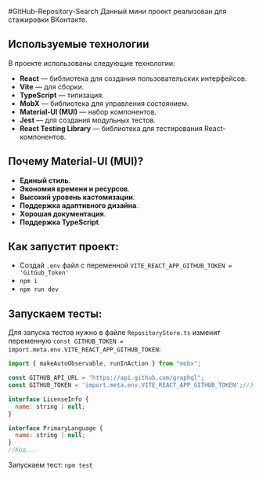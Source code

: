 #GitHub-Repository-Search
Данный мини проект реализован для стажировки ВКонтакте.

## Используемые технологии

В проекте использованы следующие технологии:

- **React** — библиотека для создания пользовательских интерфейсов.
- **Vite** — для сборки.
- **TypeScript** — типизация.
- **MobX** — библиотека для управления состоянием.
- **Material-UI (MUI)** — набор компонентов.
- **Jest** — для создания модульных тестов.
- **React Testing Library** — библиотека для тестирования React-компонентов.

## Почему Material-UI (MUI)?

- **Единый стиль**.
- **Экономия времени и ресурсов**.
- **Высокий уровень кастомизации**.
- **Поддержка адаптивного дизайна**.
- **Xорошая документация**.
- **Поддержка TypeScript**.

## Как запустит проект:
- Создай `.env` файл с переменной `VITE_REACT_APP_GITHUB_TOKEN = 'GitGub_Token'`
- `npm i`
- `npm run dev`

## Запускаем тесты: 
Для запуска тестов нужно в файле `RepositoryStore.ts` изменит переменную `const GITHUB_TOKEN = import.meta.env.VITE_REACT_APP_GITHUB_TOKEN`:

```js
import { makeAutoObservable, runInAction } from "mobx";

const GITHUB_API_URL = "https://api.github.com/graphql";
const GITHUB_TOKEN = 'import.meta.env.VITE_REACT_APP_GITHUB_TOKEN';//Это поможет избавиться от ошибки с import.meta.

interface LicenseInfo {
  name: string | null;
}

interface PrimaryLanguage {
  name: string | null;
}
//Код...
```
Запускаем тест: `npm test`

